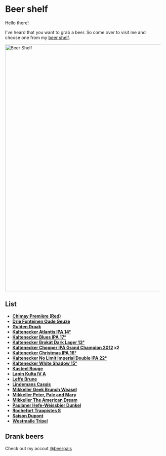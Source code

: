 # Beer shelf

Hello there!

I've heard that you want to grab a beer. So come over to visit me and choose one from my [beer shelf](#list).

<p align="left">
    <img src="https://lh4.googleusercontent.com/-BKmJ10_h26Q/U30QV2VK4UI/AAAAAAAAGRY/b-3BVMxDZKQ/w919-h689-no/IMG_20140521_224315.jpg" alt="Beer Shelf" width="800px"/>
</p>

## List

- **[Chimay Première (Red)](http://beeradvocate.com/beer/profile/215/672)**
- **[Drie Fonteinen Oude Geuze](http://www.beeradvocate.com/beer/profile/2216/6305/)**
- **[Gulden Draak](http://beeradvocate.com/beer/profile/48/155)**
- **[Kaltenecker Atlantis IPA 14°](http://www.ratebeer.com/beer/kaltenecker-atlantis-ipa-14o/138334/)**
- **[Kaltenecker Blues IPA 17°](http://www.ratebeer.com/beer/kaltenecker-blues-ipa-17o/223227/)**
- **[Kaltenecker Brokát Dark Lager 13°](http://www.ratebeer.com/beer/kaltenecker-brokat-dark-lager-13o/79237/)**
- **[Kaltenecker Chopper IPA Grand Champion 2012](http://www.ratebeer.com/beer/kaltenecker-chopper-ipa-grand-champion-2012/200966/) x2**
- **[Kaltenecker Christmas IPA 16°](http://www.ratebeer.com/beer/kaltenecker-christmas-ipa-16o/194148/)**
- **[Kaltenecker No Limit Imperial Double IPA 22°](http://www.ratebeer.com/beer/hopfanatic--kaltenecker-no-limit-imperial-double-ipa-22o/194147/)**
- **[Kaltenecker White Shadow 15°](http://www.ratebeer.com/beer/kaltenecker-white-shadow-15o/229771/)**
- **[Kasteel Rouge](http://www.beeradvocate.com/beer/profile/212/38795/)**
- **[Lapin Kulta IV A](http://www.beeradvocate.com/beer/profile/4374/24604/)**
- **[Leffe Brune](http://www.beeradvocate.com/beer/profile/470/1862/)**
- **[Lindemans Cassis](http://beeradvocate.com/beer/profile/187/601)**
- **[Mikkeller Geek Brunch Weasel](http://beeradvocate.com/beer/profile/13307/46987)**
- **[Mikkeller Peter, Pale and Mary](http://www.ratebeer.com/beer/mikkeller-peter-pale-and-mary/258165/)**
- **[Mikkeller The American Dream](http://www.beeradvocate.com/beer/profile/13307/55258/)**
- **[Paulaner Hefe-Weissbier Dunkel](http://www.beeradvocate.com/beer/profile/124/3763/)**
- **[Rochefort Trappistes 8](http://www.beeradvocate.com/beer/profile/207/1696/)**
- **[Saison Dupont](http://www.beeradvocate.com/beer/profile/637/1717/)**
- **[Westmalle Tripel](http://www.beeradvocate.com/beer/profile/208/646/)**


## Drank beers

Check out my accout [@beerpals](http://beerpals.github.io/#!/janantala)
